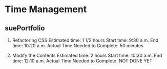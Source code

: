 # Time Management

## suePortfolio

1. Refactoring CSS
Estimated time: 1 1/2 hours
Start time: 9:30 a.m.
End time: 10:20 a.m.
Actual Time Needed to Complete: 50 minutes

1. Modify the Contents
Estimated time: 2 hours
Start time: 10:30 a.m.
End time: 12:10 a.m.
Actual Time Needed to Complete: NOT DONE YET
